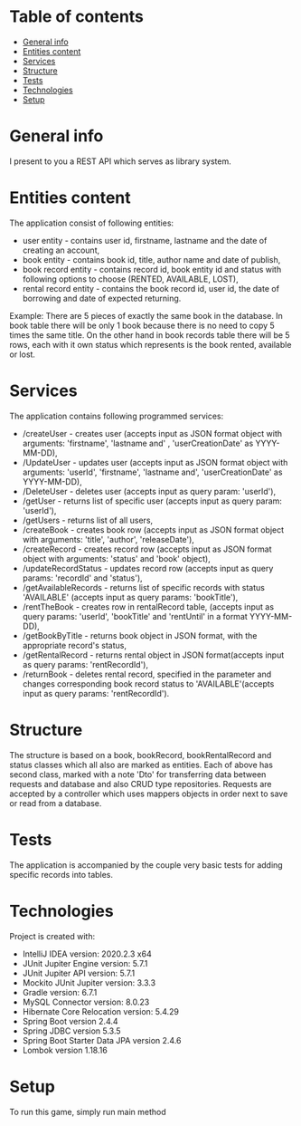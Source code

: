 # Table of contents
* [General info](#general-info)
* [Entities content](#entities-content)
* [Services](#services)
* [Structure](#structure)
* [Tests](#tests)
* [Technologies](#technologies)
* [Setup](#setup)

# General info
I present to you a REST API which serves as library system.

# Entities content
The application consist of following entities:
* user entity - contains user id, firstname, lastname and the date of creating an account,
* book entity - contains book id, title, author name and date of publish,
* book record entity - contains record id, book entity id and status with following options to choose (RENTED, AVAILABLE, LOST),
* rental record entity - contains the book record id, user id, the date of borrowing and date of expected returning.

Example: There are 5 pieces of exactly the same book in the database. In book table there will be only 1 book because there
is no need to copy 5 times the same title. On the other hand in book records table there will be 5 rows, each with it own
status which represents is the book rented, available or lost.

# Services
The application contains following programmed services:
* /createUser - creates user (accepts input as JSON format object with arguments: 'firstname', 'lastname and' , 
  'userCreationDate' as YYYY-MM-DD),
* /UpdateUser - updates user (accepts input as JSON format object with arguments: 'userId', 'firstname', 
  'lastname and', 'userCreationDate' as YYYY-MM-DD),
* /DeleteUser - deletes user (accepts input as query param: 'userId'),
* /getUser - returns list of specific user (accepts input as query param: 'userId'),
* /getUsers - returns list of all users,
* /createBook - creates book row (accepts input as JSON format object with arguments: 'title', 'author', 'releaseDate'),
* /createRecord - creates record row (accepts input as JSON format object with arguments: 'status' and 'book' object),
* /updateRecordStatus - updates record row (accepts input as query params: 'recordId' and 'status'),
* /getAvailableRecords - returns list of specific records with status 'AVAILABLE' (accepts input as query params: 
  'bookTitle'),
* /rentTheBook - creates row in rentalRecord table, (accepts input as query params: 'userId', 'bookTitle' and 
  'rentUntil' in a format YYYY-MM-DD),
* /getBookByTitle - returns book object in JSON format, with the appropriate record's status,
* /getRentalRecord - returns rental object in JSON format(accepts input as query params: 'rentRecordId'),
* /returnBook - deletes rental record, specified in the parameter and changes corresponding book record status to 
  'AVAILABLE'(accepts input as query params: 'rentRecordId').

# Structure
The structure is based on a book, bookRecord, bookRentalRecord and status classes which all also are marked as entities.
Each of above has second class, marked with a note 'Dto' for transferring data between requests and database and also
CRUD type repositories. Requests are accepted by a controller which uses mappers objects in order next to save or read 
from a database.

# Tests
The application is accompanied by the couple very basic tests for adding specific records into tables. 

# Technologies
Project is created with:
* IntelliJ IDEA version: 2020.2.3 x64
* JUnit Jupiter Engine version: 5.7.1
* JUnit Jupiter API version: 5.7.1
* Mockito JUnit Jupiter version: 3.3.3
* Gradle version: 6.7.1
* MySQL Connector version: 8.0.23
* Hibernate Core Relocation version: 5.4.29
* Spring Boot version 2.4.4
* Spring JDBC version 5.3.5
* Spring Boot Starter Data JPA version 2.4.6
* Lombok version 1.18.16

# Setup
To run this game, simply run main method

